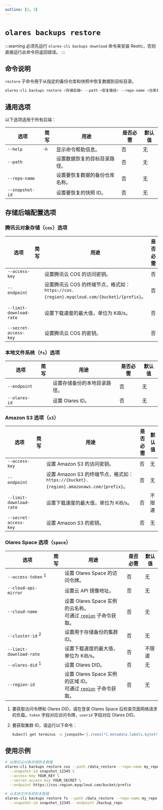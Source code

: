 ```yaml
---
outline: [2, 3]
---
```

# `olares backups restore`
:::warning
必须先运行 `olares-cli backups download` 命令来安装 Restic，否则直接运行此命令将返回错误。
:::
## 命令说明
`restore` 子命令用于从指定的备份仓库和快照中恢复数据到目标目录。

```bash
olares-cli backups restore <存储后端> --path <恢复路径> --repo-name <仓库名称> --snapshot-id <快照ID> [选项]
```

## 通用选项
以下选项适用于所有后端：

| 选项            | 简写   | 用途                   | 是否必需 | 默认值 |
|-----------------|------|------------------------|----------|--------|
| `--help`        | `-h` | 显示命令帮助信息。           | 否       | 无     |
| `--path`        |      | 设置数据恢复的目标目录路径。       | 否       | 无     |
| `--repo-name`   |      | 设置要恢复数据的备份仓库名称。   | 否       | 无     |
| `--snapshot-id` |      | 设置要恢复的快照 ID。        | 否       | 无     |

## 存储后端配置选项

### 腾讯云对象存储（`cos`）选项

| 选项                    | 简写 | 用途                                                                         | 是否必需 | 默认值   |
|-------------------------|----|------------------------------------------------------------------------------|----------|----------|
| `--access-key`          |    | 设置腾讯云 COS 的访问密钥。                                                            | 否       | 无       |
| `--endpoint`            |    | 设置腾讯云 COS 的终端节点，格式如：`https://cos.{region}.myqcloud.com/{bucket}/{prefix}`。 | 否       | 无       |
| `--limit-download-rate` |    | 设置下载速度的最大值，单位为 KiB/s。                                                       | 否       | 不限速   |
| `--secret-access-key`   |    | 设置腾讯云 COS 的密钥。                                                          | 否       | 无       |

### 本地文件系统（`fs`）选项

| 选项          | 简写 | 用途                 | 是否必需 | 默认值 |
|---------------|----|----------------------|----------|--------|
| `--endpoint`  |    | 设置存储备份的本地目录路径。 | 否       | 无     |
| `--olares-id` |    | 设置 Olares ID。      | 否       | 无     |

### Amazon S3 选项（`s3`）

| 选项                    | 简写 | 用途                                                                         | 是否必需 | 默认值   |
|-------------------------|----|------------------------------------------------------------------------------|----------|----------|
| `--access-key`          |    | 设置 Amazon S3 的访问密钥。                                                        | 否       | 无       |
| `--endpoint`            |    | 设置 Amazon S3 的终端节点，格式如：`https://{bucket}.{region}.amazonaws.com/{prefix}`。 | 否       | 无       |
| `--limit-download-rate` |    | 设置下载速度的最大值，单位为 KiB/s。                                                       | 否       | 不限速   |
| `--secret-access-key`   |    | 设置 Amazon S3 的密钥。                                                          | 否       | 无       |

### Olares Space 选项（`space`）

| 选项                          | 简写 | 用途                                                                  | 是否必需 | 默认值   |
|-------------------------------|----|---------------------------------------------------------------------|----------|----------|
| `--access-token` <sup>1</sup> |    | 设置 Olares Space 的访问令牌。                                              | 否       | 无       |
| `--cloud-api-mirror`          |    | 设置云 API 镜像地址。                                                       | 否       | 无       |
| `--cloud-name`                |    | 设置 Olares Space 实例的云名称。<br/> 可通过 [`region`](region.md) 子命令获取。       | 否       | 无       |
| `--cluster-id` <sup>2</sup>   |    | 设置用于存储备份的集群 ID。                                                     | 否       | 无       |
| `--limit-download-rate`       |    | 设置下载速度的最大值，单位为 KiB/s。                                            | 否       | 不限速   |
| `--olares-did` <sup>1</sup>   |    | 设置 Olares DID。                                                      | 否       | 无       |
| `--region-id`                 |    | 设置 Olares Space 实例的区域 ID。<br/> 可通过 [`region`](region.md) 子命令获取。 | 否       | 无       |

1. 要获取访问令牌和 Olares DID，请在登录 Olares Space 后检查页面网络请求的负载。`token` 字段对应访问令牌，`userid` 字段对应 Olares DID。

2. 要获取集群 ID，请运行以下命令：
   ```bash
   kubectl get terminus -o jsonpath='{.items[*].metadata.labels.bytetrade\.io/cluster-id}'
   ```
## 使用示例
```bash
# 从腾讯云对象存储恢复数据
olares-cli backups restore cos --path /data_restore --repo-name my_repo \
  --snapshot-id snapshot_12345 \
  --access-key YOUR_KEY \
  --secret-access-key YOUR_SECRET \
  --endpoint https://cos.region.myqcloud.com/bucket/prefix
  
# 从本地文件系统恢复数据
olares-cli backups restore fs --path /data_restore --repo-name my_repo \
  --snapshot-id snapshot_12345 --endpoint /backup_repo
```